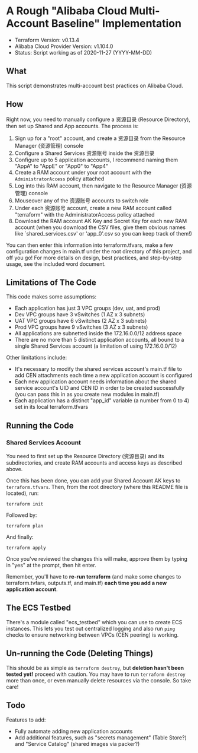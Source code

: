 # A Rough "Alibaba Cloud Multi-Account Baseline" Implementation

- Terraform Version: v0.13.4
- Alibaba Cloud Provider Version: v1.104.0
- Status: Script working as of 2020-11-27 (YYYY-MM-DD)

## What

This script demonstrates multi-account best practices on Alibaba Cloud.

## How

Right now, you need to manually configure a 资源目录 (Resource Directory), then set up Shared and App accounts. The process is:

1. Sign up for a "root" account, and create a 资源目录 from the Resource Manager (资源管理) console
2. Configure a Shared Services 资源账号 inside the 资源目录
3. Configure up to 5 application accounts, I recommend naming them "AppA" to "AppE" or "App0" to "App4"
4. Create a RAM account under your root account with the `AdministratorAccess` policy attached
5. Log into this RAM account, then navigate to the Resource Manager (资源管理) console
6. Mouseover any of the 资源账号 accounts to switch role
7. Under each 资源账号 account, create a new RAM account called "terraform" with the AdministratorAccess policy attached
8. Download the RAM account AK Key and Secret Key for each new RAM account (when you download the CSV files, give them obvious names like `shared_services.csv' or 'app_0'.csv so you can keep track of them!)

You can then enter this information into terraform.tfvars, make a few configuration changes in main.tf under the root directory of this project, and off you go! For more details on design, best practices, and step-by-step usage, see the included word document.

## Limitations of The Code

This code makes some assumptions:
- Each application has just 3 VPC groups (dev, uat, and prod)
- Dev VPC groups have 3 vSwitches (1 AZ x 3 subnets)
- UAT VPC groups have 6 vSwitches (2 AZ x 3 subnets)
- Prod VPC groups have 9 vSwitches (3 AZ x 3 subnets)
- All applications are subnetted inside the 172.16.0.0/12 address space
- There are no more than 5 distinct application accounts, all bound to a single Shared Services account (a limitation of using 172.16.0.0/12)

Other limitations include:
- It's necessary to modify the shared services account's main.tf file to add CEN attachments each time a new application account is configured
- Each new application account needs information about the shared service account's UID and CEN ID in order to be created successfully (you can pass this in as you create new modules in main.tf)
- Each application has a distinct "app_id" variable (a number from 0 to 4) set in its local terraform.tfvars

## Running the Code

### Shared Services Account

You need to first set up the Resource Directory (资源目录) and its subdirectories, and create RAM accounts and access keys as described above.

Once this has been done, you can add your Shared Account AK keys to `terraform.tfvars`. Then, from the root directory (where this README file is located), run:

```
terraform init
```

Followed by:

```
terraform plan
```

And finally: 

```
terraform apply
```

Once you've reviewed the changes this will make, approve them by typing in "yes" at the prompt, then hit enter.

Remember, you'll have to **re-run terraform** (and make some changes to terraform.tvfars, outputs.tf, and main.tf) **each time you add a new application account**.

## The ECS Testbed

There's a module called "ecs_testbed" which you can use to create ECS instances. This lets you test out centralized logging and also run `ping` checks to ensure networking between VPCs (CEN peering) is working.

## Un-running the Code (Deleting Things)

This should be as simple as `terraform destroy`, but **deletion hasn't been tested yet!** proceed with caution. You may have to run `terraform destroy` more than once, or even manually delete resources via the console. So take care! 

## Todo

Features to add:
- Fully automate adding new application accounts
- Add additional features, such as "secrets management" (Table Store?) and "Service Catalog" (shared images via packer?)

